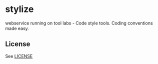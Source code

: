 stylize
=======

webservice running on tool labs - Code style tools. Coding conventions made easy. 

License
-------
See [LICENSE](../blob/master/LICENSE)

